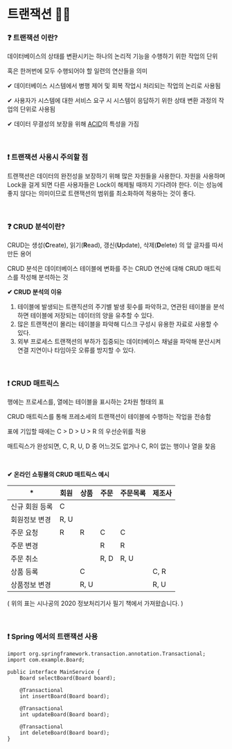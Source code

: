 # 트랜잭션 🤹‍♀️

### ❓ 트랜잭션 이란?

데이터베이스의 상태를 변환시키는 하나의 논리적 기능을 수행하기 위한 작업의 단위

혹은 한꺼번에 모두 수행되어야 할 일련의 연산들을 의미

✔ 데이터베이스 시스템에서 병행 제어 및 회복 작업시 처리되는 작업의 논리로 사용됨

✔ 사용자가 시스템에 대한 서비스 요구 시 시스템이 응답하기 위한 상태 변환 과정의 작업의 단위로 사용됨

✔ 데이터 무결성의 보장을 위해 [ACID](https://github.com/hjyeon-n/BE_TIL/blob/master/%EB%8D%B0%EC%9D%B4%ED%84%B0%EB%B2%A0%EC%9D%B4%EC%8A%A4%20%EC%83%81%EC%84%B8%EC%A0%95%EB%B3%B4/ACID.md)의 특성을 가짐 

<br/>

### ❗ 트랜잭션 사용시 주의할 점

트랜잭션은 데이터의 완전성을 보장하기 위해 많은 자원들을 사용한다. 자원을 사용하며 Lock을 걸게 되면 다른 사용자들은 Lock이 해제될 때까지 기다려야 한다. 이는 성능에 좋지 않다는 의미이므로 트랜잭션의 범위를 최소화하여 적용하는 것이 좋다.

<br/>

### ❓ CRUD 분석이란?

CRUD는 생성(**C**reate), 읽기(**R**ead), 갱신(**U**pdate), 삭제(**D**elete) 의 앞 글자를 따서 만든 용어

CRUD 분석은 데이터베이스 테이블에 변화를 주는 CRUD 연산에 대해 CRUD 매트릭스를 작성해 분석하는 것

**✔ CRUD 분석의 이유**

1. 테이블에 발생되는 트랜직션의 주기별 발생 횟수를 파악하고, 연관된 테이블을 분석하면 테이블에 저장되는 데이터의 양을 유추할 수 있다.
2. 많은 트랜잭션이 몰리는 테이블을 파악해 디스크 구성시 유용한 자료로 사용할 수 있다.
3. 외부 프로세스 트랜잭션의 부하가 집중되는 데이터베이스 채널을 파악해 분산시켜 연결 지연이나 타임아웃 오류를 방지할 수 있다.

<br/>

### ❗ CRUD 매트릭스

행에는 프로세스를, 열에는 테이블을 표시하는 2차원 형태의 표

CRUD 매트릭스를 통해 프레소세의 트랜잭션이 테이블에 수행하는 작업을 전송함

표에 기입할 때에는  C > D > U > R 의 우선순위를 적용

매트릭스가 완성되면, C, R, U, D 중 어느것도 없거나 C, R이 없는 행이나 열을 찾음

<br/>

**✔ 온라인 쇼핑몰의 CRUD 매트릭스 예시**

| *              | 회원 | 상품 | 주문 | 주문목록 | 제조사 |
| -------------- | ---- | ---- | ---- | -------- | ------ |
| 신규 회원 등록 | C    |      |      |          |        |
| 회원정보 변경  | R, U |      |      |          |        |
| 주문 요청      | R    | R    | C    | C        |        |
| 주문 변경      |      |      | R    | R        |        |
| 주문 취소      |      |      | R, D | R, U     |        |
| 상품 등록      |      | C    |      |          | C, R   |
| 상품정보 변경  |      | R, U |      |          | R, U   |

( 위의 표는 시나공의  2020 정보처리기사 필기 책에서 가져왔습니다. )

<br/>

### ❗ Spring 에서의 트랜잭션 사용

```
import org.springframework.transaction.annotation.Transactional;
import com.example.Board;

public interface MainService {
	Board selectBoard(Board board);
	
	@Transactional
	int insertBoard(Board board);
	
	@Transactional
	int updateBoard(Board board);
	
	@Transactional
	int deleteBoard(Board board);
}
```

